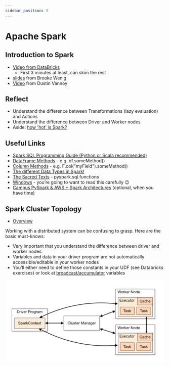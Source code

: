 ```yaml
---
sidebar_position: 5
---
```


# Apache Spark

## Introduction to Spark
* [Video from DataBricks](https://www.youtube.com/watch?v=p4PkA2huzVc)
  * First 3 minutes at least, can skim the rest
* [slides](https://brookewenig.com/SparkOverview.html#/) from Brooke Wenig
* [Video](https://www.youtube.com/watch?v=Ud6luYCkkMk&ab_channel=DustinVannoy) from Dustin Vannoy

## Reflect
* Understand the difference between Transformations (lazy evaluation) and Actions
* Understand the difference between Driver and Worker nodes
* Aside: [how 'hot' is Spark?](https://venturebeat.com/2021/02/01/databricks-raises-1-billion-funding-round-at-28-billion-valuation/)

## Useful Links
* [Spark SQL Programming Guide (Python or Scala recommended)](http://spark.apache.org/docs/3.1.1/sql-getting-started.html)
* [DataFrame Methods](http://spark.apache.org/docs/3.1.1/api/python/reference/pyspark.sql.html#dataframe-apis) - e.g. df.someMethod()
* [Column Methods](http://spark.apache.org/docs/3.1.1/api/python/reference/pyspark.sql.html#column-apis) - e.g. F.col("myField").someMethod()
* [The different Data Types in Spark!](http://spark.apache.org/docs/3.1.1/api/python/reference/pyspark.sql.html#data-types)
* [The Sacred Texts](http://spark.apache.org/docs/3.1.1/api/python/reference/pyspark.sql.html#functions) - pyspark.sql.functions
* [Windows](http://spark.apache.org/docs/3.1.1/api/python/reference/pyspark.sql.html#window) - you’re going to want to read this carefully 😉
* [Campus PySpark & AWS + Spark Architectures](https://www.udemy.com/course/pyspark-aws-master-big-data-with-pyspark-and-aws/) (optional, when you have time)

## Spark Cluster Topology
* [Overview](https://spark.apache.org/docs/latest/cluster-overview.html)

Working with a distributed system can be confusing to grasp. Here are the basic must-knows:
  * Very important that you understand the difference between driver and worker nodes 
  * Variables and data in your driver program are not automatically accessible/editable in your worker nodes 
  * You’ll either need to define those constants in your UDF (see Databricks exercises) or look at [broadcast/accumulator](https://spark.apache.org/docs/2.2.0/rdd-programming-guide.html#broadcast-variables) variables

![spark-cluster-topology.png](./assets/spark-cluster-topology.png)